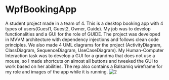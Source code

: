 # WpfBookingApp
A student project made in a team of 4. This is a desktop booking app with 4 types of users(Guest1, Guest2, Owner, Guide). My job was to develop functionalities and a GUI for the role of GUIDE. The project was developed in MVVM architecture with dependency injections and follows clean code principles. We also made 4 UML diagrams for the project (ActivityDiagram, ClassDiagram, SequenceDiagram, UseCaseDiagram). My Human-Computer Interaction task was to develop a GUI for a grandma that does not use a mouse, so I made shortcuts on almost all buttons and tweeked the GUI to work based on her abilities. The rep also contains a Balsamiq wireframe for my role and images of the app while it is running.
![2](https://github.com/MatijaMax/wpf-booking-app/assets/116630740/b7c85eaf-0866-4e68-840f-5cdeda292c92)

